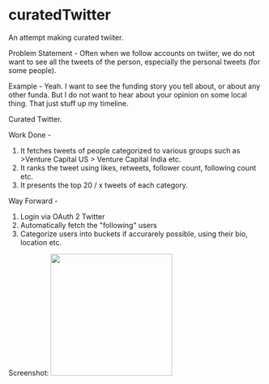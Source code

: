 # curatedTwitter

An attempt making curated twiiter. 

Problem Statement - Often when we follow accounts on twiiter, we do not want to see all the tweets of the person, especially the personal tweets (for some people). 

Example - Yeah. I want to see the funding story you tell about, or about any other funda. But I do not want to hear about your opinion on some local thing. That just stuff up my timeline.

Curated Twitter.

Work Done - 
1. It fetches tweets of people categorized to various groups such as >Venture Capital US > Venture Capital India etc.
2. It ranks the tweet using likes, retweets, follower count, following count etc.
3. It presents the top 20 / x tweets of each category.

Way Forward - 
1. Login via OAuth 2 Twitter 
2. Automatically fetch the "following" users
3. Categorize users into buckets if accurarely possible, using their bio, location etc.

Screenshot:
<img src="https://github.com/nineteen94/curatedTwitter/blob/master/screenshots.JPG" width="240">
